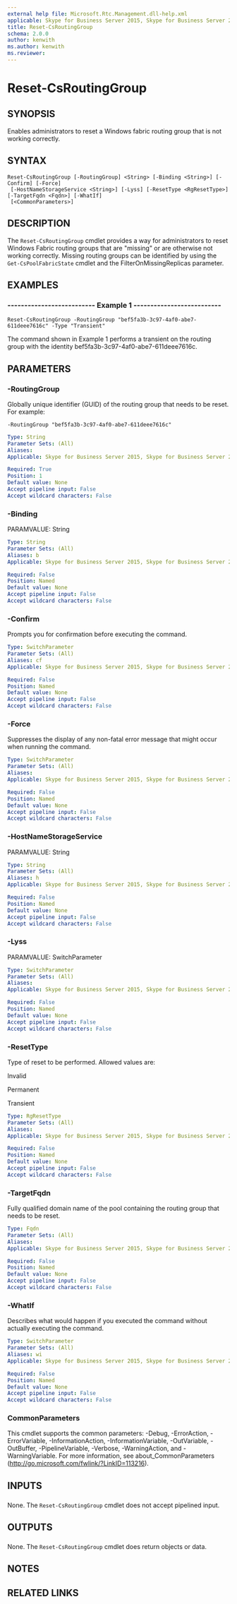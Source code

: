 ```yaml
---
external help file: Microsoft.Rtc.Management.dll-help.xml
applicable: Skype for Business Server 2015, Skype for Business Server 2019
title: Reset-CsRoutingGroup
schema: 2.0.0
author: kenwith
ms.author: kenwith
ms.reviewer:
---
```


# Reset-CsRoutingGroup

## SYNOPSIS
Enables administrators to reset a Windows fabric routing group that is not working correctly.

## SYNTAX

```
Reset-CsRoutingGroup [-RoutingGroup] <String> [-Binding <String>] [-Confirm] [-Force]
 [-HostNameStorageService <String>] [-Lyss] [-ResetType <RgResetType>] [-TargetFqdn <Fqdn>] [-WhatIf]
 [<CommonParameters>]
```

## DESCRIPTION
The `Reset-CsRoutingGroup` cmdlet provides a way for administrators to reset Windows Fabric routing groups that are "missing" or are otherwise not working correctly.
Missing routing groups can be identified by using the `Get-CsPoolFabricState` cmdlet and the FilterOnMissingReplicas parameter.

## EXAMPLES

### -------------------------- Example 1 --------------------------
```
Reset-CsRoutingGroup -RoutingGroup "bef5fa3b-3c97-4af0-abe7-611deee7616c" -Type "Transient"
```

The command shown in Example 1 performs a transient on the routing group with the identity bef5fa3b-3c97-4af0-abe7-611deee7616c.


## PARAMETERS

### -RoutingGroup
Globally unique identifier (GUID) of the routing group that needs to be reset.
For example:

`-RoutingGroup "bef5fa3b-3c97-4af0-abe7-611deee7616c"`

```yaml
Type: String
Parameter Sets: (All)
Aliases: 
Applicable: Skype for Business Server 2015, Skype for Business Server 2019

Required: True
Position: 1
Default value: None
Accept pipeline input: False
Accept wildcard characters: False
```

### -Binding
PARAMVALUE: String

```yaml
Type: String
Parameter Sets: (All)
Aliases: b
Applicable: Skype for Business Server 2015, Skype for Business Server 2019

Required: False
Position: Named
Default value: None
Accept pipeline input: False
Accept wildcard characters: False
```

### -Confirm
Prompts you for confirmation before executing the command.

```yaml
Type: SwitchParameter
Parameter Sets: (All)
Aliases: cf
Applicable: Skype for Business Server 2015, Skype for Business Server 2019

Required: False
Position: Named
Default value: None
Accept pipeline input: False
Accept wildcard characters: False
```

### -Force
Suppresses the display of any non-fatal error message that might occur when running the command.

```yaml
Type: SwitchParameter
Parameter Sets: (All)
Aliases: 
Applicable: Skype for Business Server 2015, Skype for Business Server 2019

Required: False
Position: Named
Default value: None
Accept pipeline input: False
Accept wildcard characters: False
```

### -HostNameStorageService
PARAMVALUE: String

```yaml
Type: String
Parameter Sets: (All)
Aliases: h
Applicable: Skype for Business Server 2015, Skype for Business Server 2019

Required: False
Position: Named
Default value: None
Accept pipeline input: False
Accept wildcard characters: False
```

### -Lyss
PARAMVALUE: SwitchParameter

```yaml
Type: SwitchParameter
Parameter Sets: (All)
Aliases: 
Applicable: Skype for Business Server 2015, Skype for Business Server 2019

Required: False
Position: Named
Default value: None
Accept pipeline input: False
Accept wildcard characters: False
```

### -ResetType
Type of reset to be performed.
Allowed values are:

Invalid

Permanent

Transient

```yaml
Type: RgResetType
Parameter Sets: (All)
Aliases: 
Applicable: Skype for Business Server 2015, Skype for Business Server 2019

Required: False
Position: Named
Default value: None
Accept pipeline input: False
Accept wildcard characters: False
```

### -TargetFqdn
Fully qualified domain name of the pool containing the routing group that needs to be reset.

```yaml
Type: Fqdn
Parameter Sets: (All)
Aliases: 
Applicable: Skype for Business Server 2015, Skype for Business Server 2019

Required: False
Position: Named
Default value: None
Accept pipeline input: False
Accept wildcard characters: False
```

### -WhatIf
Describes what would happen if you executed the command without actually executing the command.

```yaml
Type: SwitchParameter
Parameter Sets: (All)
Aliases: wi
Applicable: Skype for Business Server 2015, Skype for Business Server 2019

Required: False
Position: Named
Default value: None
Accept pipeline input: False
Accept wildcard characters: False
```

### CommonParameters
This cmdlet supports the common parameters: -Debug, -ErrorAction, -ErrorVariable, -InformationAction, -InformationVariable, -OutVariable, -OutBuffer, -PipelineVariable, -Verbose, -WarningAction, and -WarningVariable. For more information, see about_CommonParameters (http://go.microsoft.com/fwlink/?LinkID=113216).

## INPUTS

###  
None.
The `Reset-CsRoutingGroup` cmdlet does not accept pipelined input.

## OUTPUTS

###  
None.
The `Reset-CsRoutingGroup` cmdlet does return objects or data.

## NOTES

## RELATED LINKS

